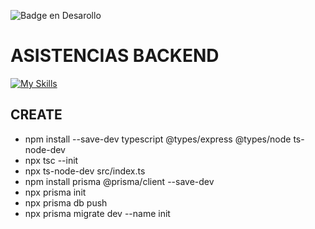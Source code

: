 ![Badge en Desarollo](https://img.shields.io/badge/STATUS-DEVELOPING-yellow)

# ASISTENCIAS BACKEND
[![My Skills](https://skillicons.dev/icons?i=js,nodejs,ts,express,postgres,prisma,git,github,postman,vscode&perline=5)](https://skillicons.dev)
## CREATE
- npm install --save-dev typescript @types/express @types/node ts-node-dev
- npx tsc --init
- npx ts-node-dev src/index.ts
- npm install prisma @prisma/client --save-dev
- npx prisma init
- npx prisma db push
- npx prisma migrate dev --name init




